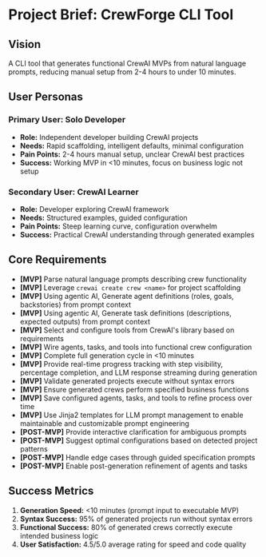 # Project Brief: CrewForge CLI Tool

## Vision
A CLI tool that generates functional CrewAI MVPs from natural language prompts, reducing manual setup from 2-4 hours to under 10 minutes.

## User Personas
### Primary User: Solo Developer
- **Role:** Independent developer building CrewAI projects
- **Needs:** Rapid scaffolding, intelligent defaults, minimal configuration
- **Pain Points:** 2-4 hours manual setup, unclear CrewAI best practices
- **Success:** Working MVP in <10 minutes, focus on business logic not setup

### Secondary User: CrewAI Learner
- **Role:** Developer exploring CrewAI framework
- **Needs:** Structured examples, guided configuration
- **Pain Points:** Steep learning curve, configuration overwhelm
- **Success:** Practical CrewAI understanding through generated examples

## Core Requirements
- **[MVP]** Parse natural language prompts describing crew functionality
- **[MVP]** Leverage `crewai create crew <name>` for project scaffolding
- **[MVP]** Using agentic AI, Generate agent definitions (roles, goals, backstories) from prompt context
- **[MVP]** Using agentic AI, Generate task definitions (descriptions, expected outputs) from prompt context
- **[MVP]** Select and configure tools from CrewAI's library based on requirements
- **[MVP]** Wire agents, tasks, and tools into functional crew configuration
- **[MVP]** Complete full generation cycle in <10 minutes
- **[MVP]** Provide real-time progress tracking with step visibility, percentage completion, and LLM response streaming during generation
- **[MVP]** Validate generated projects execute without syntax errors
- **[MVP]** Ensure generated crews perform specified business functions
- **[MVP]** Save configured agents, tasks, and tools to refine process over time
- **[MVP]** Use Jinja2 templates for LLM prompt management to enable maintainable and customizable prompt engineering
- **[POST-MVP]** Provide interactive clarification for ambiguous prompts
- **[POST-MVP]** Suggest optimal configurations based on detected project patterns
- **[POST-MVP]** Handle edge cases through guided specification prompts
- **[POST-MVP]** Enable post-generation refinement of agents and tasks

## Success Metrics
1. **Generation Speed:** <10 minutes (prompt input to executable MVP)
2. **Syntax Success:** 95% of generated projects run without syntax errors
3. **Functional Success:** 80% of generated crews correctly execute intended business logic
4. **User Satisfaction:** 4.5/5.0 average rating for speed and code quality